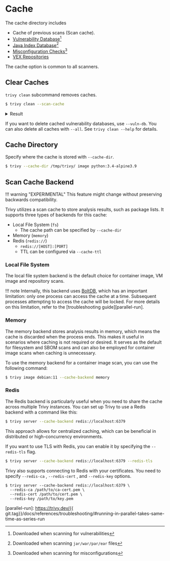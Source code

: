 # Cache
The cache directory includes 

- Cache of previous scans (Scan cache).
- [Vulnerability Database][trivy-db][^1]
- [Java Index Database][trivy-java-db][^2]
- [Misconfiguration Checks][misconf-checks][^3]
- [VEX Repositories](../supply-chain/vex/repo.md)
 
The cache option is common to all scanners.

## Clear Caches
`trivy clean` subcommand removes caches.

```bash
$ trivy clean --scan-cache
```

<details>
<summary>Result</summary>

```
2024-06-21T21:58:21+04:00       INFO    Removing scan cache...
```

</details>

If you want to delete cached vulnerability databases, use `--vuln-db`.
You can also delete all caches with `--all`.
See `trivy clean --help` for details.

## Cache Directory
Specify where the cache is stored with `--cache-dir`.

```bash
$ trivy --cache-dir /tmp/trivy/ image python:3.4-alpine3.9
```

## Scan Cache Backend
!!! warning "EXPERIMENTAL"
    This feature might change without preserving backwards compatibility.

Trivy utilizes a scan cache to store analysis results, such as package lists.
It supports three types of backends for this cache: 

- Local File System (`fs`)
    - The cache path can be specified by `--cache-dir`
- Memory (`memory`)
- Redis (`redis://`)
    - `redis://[HOST]:[PORT]`
    - TTL can be configured via `--cache-ttl`

### Local File System
The local file system backend is the default choice for container image, VM image and repository scans.

!!! note
    Internally, this backend uses [BoltDB][boltdb], which has an important limitation: only one process can access the cache at a time.
    Subsequent processes attempting to access the cache will be locked.
    For more details on this limitation, refer to the [troubleshooting guide][parallel-run].

### Memory
The memory backend stores analysis results in memory, which means the cache is discarded when the process ends.
This makes it useful in scenarios where caching is not required or desired.
It serves as the default for filesystem and SBOM scans and can also be employed for container image scans when caching is unnecessary.

To use the memory backend for a container image scan, you can use the following command:

```bash
$ trivy image debian:11 --cache-backend memory
```

### Redis

The Redis backend is particularly useful when you need to share the cache across multiple Trivy instances.
You can set up Trivy to use a Redis backend with a command like this:

```bash
$ trivy server --cache-backend redis://localhost:6379
```

This approach allows for centralized caching, which can be beneficial in distributed or high-concurrency environments.

If you want to use TLS with Redis, you can enable it by specifying the `--redis-tls` flag.

```bash
$ trivy server --cache-backend redis://localhost:6379 --redis-tls
```

Trivy also supports connecting to Redis with your certificates.
You need to specify `--redis-ca` , `--redis-cert` , and `--redis-key` options.

```
$ trivy server --cache-backend redis://localhost:6379 \
  --redis-ca /path/to/ca-cert.pem \
  --redis-cert /path/to/cert.pem \
  --redis-key /path/to/key.pem
```

[trivy-db]: ./db.md
[trivy-java-db]: ./db.md
[misconf-checks]: ../scanner/misconfiguration/check/builtin.md
[boltdb]: https://github.com/etcd-io/bbolt
[parallel-run]: https://trivy.dev/{{ git.tag}}/docs/references/troubleshooting/#running-in-parallel-takes-same-time-as-series-run

[^1]: Downloaded when scanning for vulnerabilities
[^2]: Downloaded when scanning `jar/war/par/ear` files
[^3]: Downloaded when scanning for misconfigurations